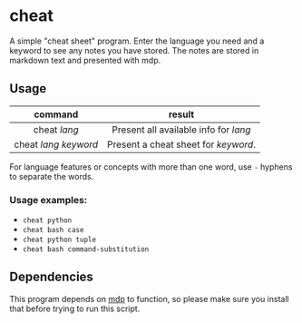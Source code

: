 # cheat
A simple "cheat sheet" program. Enter the language you need and a keyword to see any notes you have stored. The notes are stored in markdown text and presented with mdp.

## Usage

|   command     |       result      |
|:-------------:|:-----------------:|
|cheat _lang_|Present all available info for _lang_|
|cheat _lang_ _keyword_|Present a cheat sheet for _keyword_.|

For language features or concepts with more than one word, use `-` hyphens to separate the words.

### Usage examples:

- `cheat python`
- `cheat bash case`
- `cheat python tuple`
- `cheat bash command-substitution`

## Dependencies

This program depends on [mdp](https://github.com/visit1985/mdp) to function, so please make sure you install that before trying to run this script. 
